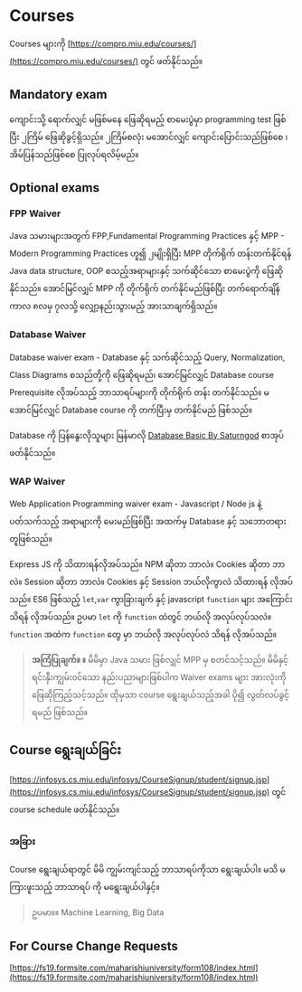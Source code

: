 # Courses

Courses များကို [https://compro.miu.edu/courses/](https://compro.miu.edu/courses/) တွင် ဖတ်နိုင်သည်။

## Mandatory exam

ကျောင်းသို့ ရောက်လျှင် မဖြစ်မနေ ဖြေဆိုရမည့် စာမေးပွဲမှာ programming test ဖြစ်ပြီး ၂ကြိမ် ဖြေဆိုခွင့်ရှိသည်။ ၂ကြိမ်စလုံး မအောင်လျှင် ကျောင်းပြောင်းသည်ဖြစ်စေ ၊ အိမ်ပြန်သည်ဖြစ်စေ ပြုလုပ်ရလိမ့်မည်။ 

## Optional exams

### FPP Waiver

Java သမားများအတွက် FPP,Fundamental Programming Practices နှင့် MPP - Modern Programming Practices ဟူ၍ ၂မျိုးရှိပြီး MPP တိုက်ရိုက် တန်းတက်နိုင်ရန် Java data structure, OOP စသည့်အရာများနှင့် သက်ဆိုင်သော စာမေးပွဲကို ဖြေဆိုနိုင်သည်။ အောင်မြင်လျှင် MPP ကို တိုက်ရိုက် တက်နိုင်မည်ဖြစ်ပြီး တက်ရောက်ချိန်ကာလ ၈လမှ ၇လသို့ လျှော့နည်းသွားမည့် အားသာချက်ရှိသည်။

### Database Waiver

Database waiver exam - Database နှင့် သက်ဆိုင်သည့် Query, Normalization, Class Diagrams စသည်တို့ကို ဖြေဆိုရမည်၊ အောင်မြင်လျှင် Database course Prerequisite လိုအပ်သည့် ဘာသာရပ်များကို တိုက်ရိုက် တန်း တက်နိုင်သည်။ မအောင်မြင်လျှင် Database course ကို တက်ပြီးမှ တက်နိုင်မည် ဖြစ်သည်။

Database ကို ပြန်နွေးလိုသူများ မြန်မာလို [Database Basic By Saturngod](https://dbbasic.saturngod.net/book/) စာအုပ် ဖတ်နိုင်သည်။

### WAP Waiver

Web Application Programming waiver exam - Javascript / Node js နဲ့ ပတ်သက်သည့် အရာများကို မေးမည်ဖြစ်ပြီး အထက်မှ Database နှင့် သဘောတရားတူဖြစ်သည်။

Express JS ကို သိထားရန်လိုအပ်သည်။ NPM ဆိုတာ ဘာလဲ။ Cookies ဆိုတာ ဘာလဲ။ Session ဆိုတာ ဘာလဲ။ Cookies နှင့် Session ဘယ်လိုကွာလဲ သိထားရန် လိုအပ်သည်။ ES6 ဖြစ်သည့် `let`,`var` ကွာခြားချက် နှင့် javascript `function` များ အကြောင်း သိရန် လိုအပ်သည်။ ဥပမာ `let` ကို `function` ထဲတွင် ဘယ်လို အလုပ်လုပ်သလဲ။​ `function` အထဲက `function` တွေ မှာ ဘယ်လို အလုပ်လုပ်လဲ သိရန် လိုအပ်သည်။


> **အကြံပြုချက်။ ။**
> မိမိမှာ Java သမား ဖြစ်လျှင် MPP မှ စတင်သင့်သည်။
မိမိနှင့် ရင်းနှီးကျွမ်း၀င်သော နည်းပညာများဖြစ်ပါက Waiver exams များ အားလုံးကို ဖြေဆိုကြည့်သင့်သည်။ ထိုမှသာ course ရွေးချယ်သည့်အခါ ပို၍ လွတ်လပ်ခွင့်ရမည် ဖြစ်သည်။

## Course ရွေးချယ်ခြင်း

[https://infosys.cs.miu.edu/infosys/CourseSignup/student/signup.jsp](https://infosys.cs.miu.edu/infosys/CourseSignup/student/signup.jsp) တွင် course schedule ဖတ်နိုင်သည်။

### အခြား

Course ရွေးချယ်ရာတွင် မိမိ ကျွမ်းကျင်သည့် ဘာသာရပ်ကိုသာ ရွေးချယ်ပါ။ မသိ မကြားဖူးသည့် ဘာသာရပ် ကို မရွေးချယ်ပါနှင့်။ 

> ဥပမာ။။ Machine Learning, Big Data

## For Course Change Requests

[https://fs19.formsite.com/maharishiuniversity/form108/index.html](https://fs19.formsite.com/maharishiuniversity/form108/index.html)